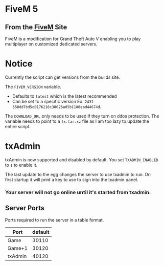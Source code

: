 # FiveM 5
## From the [FiveM](https://fivem.net/) Site
FiveM is a modification for Grand Theft Auto V enabling you to play multiplayer on customized dedicated servers.

# Notice
Currently the script can get versions from the builds site.

The `FIVEM_VERSION` variable.
* Defaults to `latest` which is the latest recommended
* Can be set to a specific version Ex. `2431-350dd7bd5c0176216c38625ad5b1108ead44674d`.

The `DOWNLOAD_URL` only needs to be used if they turn on ddos protection. The variable needs to point to a `fx.tar.xz` file as I am too lazy to update the entire script.

# txAdmin
txAdmin is now supported and disabled by default. You set `TXADMIN_ENABLED` to `1` to enable it.

The last update to the egg changes the server to use txadmin to run. On first startup it will print a key to use to sign into the txadmin panel.

### Your server will not go online until it's started from txadmin.

## Server Ports
Ports required to run the server in a table format.

| Port    | default |
|---------|---------|
| Game    | 30110   |
| Game+1  | 30120   |
| txAdmin | 40120   |
